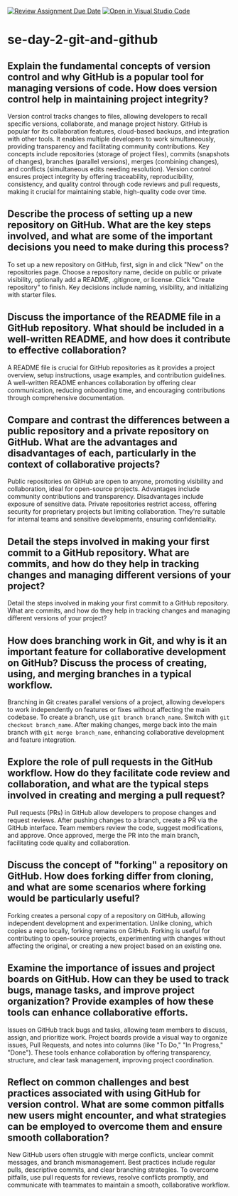 [![Review Assignment Due Date](https://classroom.github.com/assets/deadline-readme-button-22041afd0340ce965d47ae6ef1cefeee28c7c493a6346c4f15d667ab976d596c.svg)](https://classroom.github.com/a/8wgCKhpZ)
[![Open in Visual Studio Code](https://classroom.github.com/assets/open-in-vscode-2e0aaae1b6195c2367325f4f02e2d04e9abb55f0b24a779b69b11b9e10269abc.svg)](https://classroom.github.com/online_ide?assignment_repo_id=18484155&assignment_repo_type=AssignmentRepo)
# se-day-2-git-and-github
## Explain the fundamental concepts of version control and why GitHub is a popular tool for managing versions of code. How does version control help in maintaining project integrity?
Version control tracks changes to files, allowing developers to recall specific versions, collaborate, and manage project history. GitHub is popular for its collaboration features, cloud-based backups, and integration with other tools. It enables multiple developers to work simultaneously, providing transparency and facilitating community contributions. Key concepts include repositories (storage of project files), commits (snapshots of changes), branches (parallel versions), merges (combining changes), and conflicts (simultaneous edits needing resolution). Version control ensures project integrity by offering traceability, reproducibility, consistency, and quality control through code reviews and pull requests, making it crucial for maintaining stable, high-quality code over time.
## Describe the process of setting up a new repository on GitHub. What are the key steps involved, and what are some of the important decisions you need to make during this process?
To set up a new repository on GitHub, first, sign in and click "New" on the repositories page. Choose a repository name, decide on public or private visibility, optionally add a README, .gitignore, or license. Click "Create repository" to finish. Key decisions include naming, visibility, and initializing with starter files.
## Discuss the importance of the README file in a GitHub repository. What should be included in a well-written README, and how does it contribute to effective collaboration?
A README file is crucial for GitHub repositories as it provides a project overview, setup instructions, usage examples, and contribution guidelines. A well-written README enhances collaboration by offering clear communication, reducing onboarding time, and encouraging contributions through comprehensive documentation.
## Compare and contrast the differences between a public repository and a private repository on GitHub. What are the advantages and disadvantages of each, particularly in the context of collaborative projects?
Public repositories on GitHub are open to anyone, promoting visibility and collaboration, ideal for open-source projects. Advantages include community contributions and transparency. Disadvantages include exposure of sensitive data. Private repositories restrict access, offering security for proprietary projects but limiting collaboration. They're suitable for internal teams and sensitive developments, ensuring confidentiality.
## Detail the steps involved in making your first commit to a GitHub repository. What are commits, and how do they help in tracking changes and managing different versions of your project?
Detail the steps involved in making your first commit to a GitHub repository. What are commits, and how do they help in tracking changes and managing different versions of your project?
## How does branching work in Git, and why is it an important feature for collaborative development on GitHub? Discuss the process of creating, using, and merging branches in a typical workflow.
Branching in Git creates parallel versions of a project, allowing developers to work independently on features or fixes without affecting the main codebase. To create a branch, use `git branch branch_name`. Switch with `git checkout branch_name`. After making changes, merge back into the main branch with `git merge branch_name`, enhancing collaborative development and feature integration.
## Explore the role of pull requests in the GitHub workflow. How do they facilitate code review and collaboration, and what are the typical steps involved in creating and merging a pull request?
Pull requests (PRs) in GitHub allow developers to propose changes and request reviews. After pushing changes to a branch, create a PR via the GitHub interface. Team members review the code, suggest modifications, and approve. Once approved, merge the PR into the main branch, facilitating code quality and collaboration.
## Discuss the concept of "forking" a repository on GitHub. How does forking differ from cloning, and what are some scenarios where forking would be particularly useful?
Forking creates a personal copy of a repository on GitHub, allowing independent development and experimentation. Unlike cloning, which copies a repo locally, forking remains on GitHub. Forking is useful for contributing to open-source projects, experimenting with changes without affecting the original, or creating a new project based on an existing one.
## Examine the importance of issues and project boards on GitHub. How can they be used to track bugs, manage tasks, and improve project organization? Provide examples of how these tools can enhance collaborative efforts.
Issues on GitHub track bugs and tasks, allowing team members to discuss, assign, and prioritize work. Project boards provide a visual way to organize issues, Pull Requests, and notes into columns (like "To Do," "In Progress," "Done"). These tools enhance collaboration by offering transparency, structure, and clear task management, improving project coordination.
## Reflect on common challenges and best practices associated with using GitHub for version control. What are some common pitfalls new users might encounter, and what strategies can be employed to overcome them and ensure smooth collaboration?
New GitHub users often struggle with merge conflicts, unclear commit messages, and branch mismanagement. Best practices include regular pulls, descriptive commits, and clear branching strategies. To overcome pitfalls, use pull requests for reviews, resolve conflicts promptly, and communicate with teammates to maintain a smooth, collaborative workflow.
